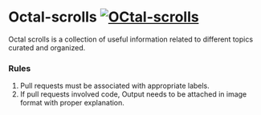 # Octal-scrolls [![OCtal-scrolls](https://cdn.rawgit.com/sindresorhus/awesome/d7305f38d29fed78fa85652e3a63e154dd8e8829/media/badge.svg)](#) 



Octal scrolls is a collection of useful information related to different topics curated and organized.  

### Rules

1. Pull requests must be associated with appropriate labels.
2. If pull requests involved code, Output needs to be attached in image format with proper explanation. 
